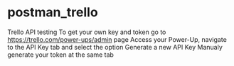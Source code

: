 # postman_trello
Trello API testing
To get your own key and token go to https://trello.com/power-ups/admin page
Access your Power-Up, navigate to the API Key tab and select the option Generate a new API Key
Manualy generate your token at the same tab
